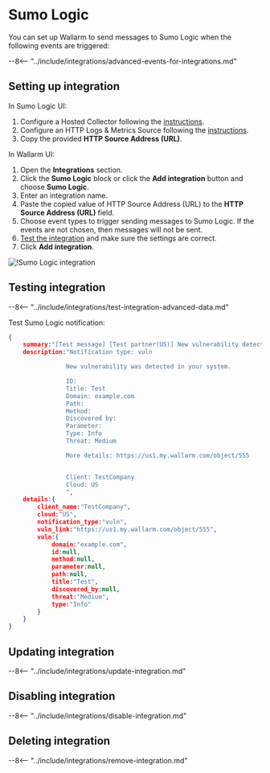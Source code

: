 # Sumo Logic

You can set up Wallarm to send messages to Sumo Logic when the following events are triggered:

--8<-- "../include/integrations/advanced-events-for-integrations.md"

## Setting up integration

In Sumo Logic UI:

1. Configure a Hosted Collector following the [instructions](https://help.sumologic.com/03Send-Data/Hosted-Collectors/Configure-a-Hosted-Collector).
2. Configure an HTTP Logs & Metrics Source following the [instructions](https://help.sumologic.com/03Send-Data/Sources/02Sources-for-Hosted-Collectors/HTTP-Source).
3. Copy the provided **HTTP Source Address (URL)**.

In Wallarm UI:

1. Open the **Integrations** section.
2. Click the **Sumo Logic** block or click the **Add integration** button and choose **Sumo Logic**.
3. Enter an integration name.
4. Paste the copied value of HTTP Source Address (URL) to the **HTTP Source Address (URL)** field.
5. Choose event types to trigger sending messages to Sumo Logic. If the events are not chosen, then messages will not be sent.
6. [Test the integration](#testing-integration) and make sure the settings are correct.
7. Click **Add integration**.

![!Sumo Logic integration](../../../images/user-guides/settings/integrations/add-sumologic-integration.png)

## Testing integration

--8<-- "../include/integrations/test-integration-advanced-data.md"

Test Sumo Logic notification:

```json
{
    summary:"[Test message] [Test partner(US)] New vulnerability detected",
    description:"Notification type: vuln

                New vulnerability was detected in your system.

                ID: 
                Title: Test
                Domain: example.com
                Path: 
                Method: 
                Discovered by: 
                Parameter: 
                Type: Info
                Threat: Medium

                More details: https://us1.my.wallarm.com/object/555


                Client: TestCompany
                Cloud: US
                ",
    details:{
        client_name:"TestCompany",
        cloud:"US",
        notification_type:"vuln",
        vuln_link:"https://us1.my.wallarm.com/object/555",
        vuln:{
            domain:"example.com",
            id:null,
            method:null,
            parameter:null,
            path:null,
            title:"Test",
            discovered_by:null,
            threat:"Medium",
            type:"Info"
        }
    }
}
```

## Updating integration

--8<-- "../include/integrations/update-integration.md"

## Disabling integration

--8<-- "../include/integrations/disable-integration.md"

## Deleting integration

--8<-- "../include/integrations/remove-integration.md"
